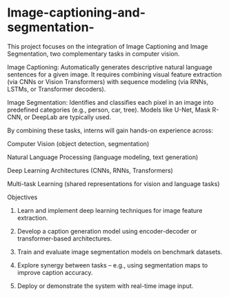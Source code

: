 # Image-captioning-and-segmentation-
This project focuses on the integration of Image Captioning and Image Segmentation, two complementary tasks in computer vision.

Image Captioning: Automatically generates descriptive natural language sentences for a given image. It requires combining visual feature extraction (via CNNs or Vision Transformers) with sequence modeling (via RNNs, LSTMs, or Transformer decoders).

Image Segmentation: Identifies and classifies each pixel in an image into predefined categories (e.g., person, car, tree). Models like U-Net, Mask R-CNN, or DeepLab are typically used.


By combining these tasks, interns will gain hands-on experience across:

Computer Vision (object detection, segmentation)

Natural Language Processing (language modeling, text generation)

Deep Learning Architectures (CNNs, RNNs, Transformers)

Multi-task Learning (shared representations for vision and language tasks)

Objectives

1. Learn and implement deep learning techniques for image feature extraction.


2. Develop a caption generation model using encoder-decoder or transformer-based architectures.


3. Train and evaluate image segmentation models on benchmark datasets.


4. Explore synergy between tasks – e.g., using segmentation maps to improve caption accuracy.


5. Deploy or demonstrate the system with real-time image input.
